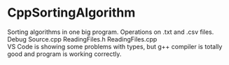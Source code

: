 # CppSortingAlgorithm
Sorting algorithms in one big program. Operations on .txt and .csv files.\
Debug Source.cpp ReadingFiles.h ReadingFiles.cpp\
VS Code is showing some problems with types, but g++ compiler is totally good and program is working correctly.
